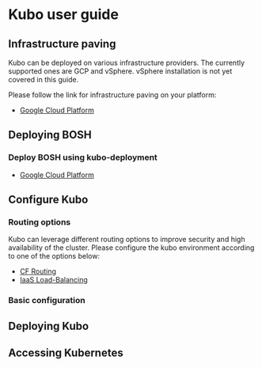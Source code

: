 # Kubo user guide

## Infrastructure paving
Kubo can be deployed on various infrastructure providers. The currently supported ones 
are GCP and vSphere. vSphere installation is not yet covered in this guide. 

Please follow the link for infrastructure paving on your platform:
- [Google Cloud Platform](platforms/gcp/paving.md)

## Deploying BOSH

### Deploy BOSH using kubo-deployment

- [Google Cloud Platform](platforms/gcp/install-bosh.md)

## Configure Kubo

### Routing options

Kubo can leverage different routing options to improve security and high
availability of the cluster. Please configure the kubo environment according
to one of the options below:

- [CF Routing](routing/cf.md)
- [IaaS Load-Balancing](routing/gcp/load-balancing.md)

### Basic configuration

## Deploying Kubo

## Accessing Kubernetes               